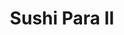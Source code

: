 ---
layout: place
title: "Sushi Para II"
permalink: /illinois/chicago/sushi-para-ii.html
stateAbbr: IL
stateName: Illinois
cityName: Chicago
place_id: ChIJJYnU3BLTD4gRlBhCX-Sp_ZU
photos:
  - name: >-
      places/ChIJJYnU3BLTD4gRlBhCX-Sp_ZU/photos/AeeoHcLLve1QbSJKU9yZ29HSGeo8nqGWasdYrIRY-sybNSO7bYihl7Jye-4_hRmlKcUAWpTWLTavg7btk9hBgygFsjZVKvZijfUotVe66x3SapI_8_L5OPqe-IHKqxc81rKH-BXwMsMyqAvHdQDfZAFixanGWyUDMDJ5aN0g9tqdqpo_0Q5ffsCzR4reAnh6wljqMu2TgzaBhl8htcWXXelb3XjjtusMNZ92CdbP8SSnA4Sw7D33ZzXLINqySro-DXxFufUur4VhDuYCbVjRk2M_DmozxO-mXZyFLI0mXktOpiCKdaqVMLGP-u8oL3uskFSMi3U7JXBUPDaIIpxsOb6djOzWF9Ssi7Hf4rY3rvIcWNvp1rHmgNUg-TYxDd58Ai8xvnOSO31AmeKhdQ2bo39tdBlI56MsLvMiX2dgWeqOEK1mvHs5
    widthPx: 3024
    heightPx: 4032
    authorAttributions:
      - displayName: Cole Rogers (Cole)
        uri: https://maps.google.com/maps/contrib/115594898467140109038
        photoUri: >-
          https://lh3.googleusercontent.com/a-/ALV-UjXY8OyUAPy2O2_dq_ECWNbemlL0LnJaaStyWCapk7ehfpAGjhy8=s100-p-k-no-mo
    flagContentUri: >-
      https://www.google.com/local/imagery/report/?cb_client=maps_api_places.places_api&image_key=!1e10!2sCIHM0ogKEICAgIDLh8fhlwE&hl=en-US
    googleMapsUri: >-
      https://www.google.com/maps/place//data=!3m4!1e2!3m2!1sCIHM0ogKEICAgIDLh8fhlwE!2e10!4m2!3m1!1s0x880fd312dcd48925:0x95fda9e45f421894
  - name: >-
      places/ChIJJYnU3BLTD4gRlBhCX-Sp_ZU/photos/AeeoHcIr_sTHDvEEA1huLG8egEuFkuwL_AQfyOhqvftqJ3u1rD3WvJVvnriqY-r3zK5GngGBhrcOaYxynx3sE44mzgZLuNv6AFtCNusFWFaJ_wpT3T1bQMJPFMnph2XstVuafn_djsDb563XntyMDMLbr0RTAFPAU591AhGt2CjP_wa6tGFBGXr6P-NeQ6IA9aCAM4ZzW1fE_kn_b85EWeSXFkktU4Zxfi8Rta8VLtpwCL6UEoC3l6eUBOXhvrHASDp8Ctco7IJTDw0AOfVlMDGVK70Yh8kd7uGy7lb27bwLPRIJJ1dtnhFdFzI2zrptLnVVqCN8MCRPFhSeIdJ1q7D4EDY2ib66NbqHrOw0g_Er0sEvwIAG5mkNrISaYSETWsebo6F8kJU3Atii0lqpe9WQwZVcQK41UDKlwZblOzNb1JiMFw
    widthPx: 4025
    heightPx: 1956
    authorAttributions:
      - displayName: Haley Weiler
        uri: https://maps.google.com/maps/contrib/116668170381832077592
        photoUri: >-
          https://lh3.googleusercontent.com/a-/ALV-UjVZEQZD0-ksZCoF3i-KRHPbPtRC6WH_M1fW4dN9BnyQMrVTFFeu8w=s100-p-k-no-mo
    flagContentUri: >-
      https://www.google.com/local/imagery/report/?cb_client=maps_api_places.places_api&image_key=!1e10!2sCIHM0ogKEICAgIC86tHheA&hl=en-US
    googleMapsUri: >-
      https://www.google.com/maps/place//data=!3m4!1e2!3m2!1sCIHM0ogKEICAgIC86tHheA!2e10!4m2!3m1!1s0x880fd312dcd48925:0x95fda9e45f421894
  - name: >-
      places/ChIJJYnU3BLTD4gRlBhCX-Sp_ZU/photos/AeeoHcLMtoF9lNoBhNCXUGJD_BMfGraqv8tBLtzPzl94PFwY85CgTe63MBNLxC6oJEA6zR5KSSD025AKuWrpFgXu71Ql7JSLk7HphYeGri2LbuCH3VSFF0nESQHV49-29Zmdk3zNYMEN6rX8IIWUJDnpaIlwdhuXisScm-YKu-IAXXOYKHv89CbOAItOfA659fuaar3it7v-JAosytuNbYVidvJUHZwTZEs4mZa8LRJHevCPEHI6VWAA8hzTAZB8TWHlY-QU6VXpyT5jCZdYlqgcCRvHs2CYs_M9FTxuPoVRRQm6sReGLtS5aaojWPYlGX4qr2wsmimO993F5efFuc06D7bblXi_finME7KjC9R1p_505iQefGq3B3vS5vyPldp4cSUEnTS3Rg0M3s9mfUCZGU0O8ZvHm-K_1RTEcHu3PE4
    widthPx: 4032
    heightPx: 3024
    authorAttributions:
      - displayName: Dimitrios Manias (Dimiman)
        uri: https://maps.google.com/maps/contrib/104098280624130950966
        photoUri: >-
          https://lh3.googleusercontent.com/a-/ALV-UjXUXuThpYfZ_VA2hxpVKKVD3fQQT5p9IW4ts1qByN4g3z3qE4aY=s100-p-k-no-mo
    flagContentUri: >-
      https://www.google.com/local/imagery/report/?cb_client=maps_api_places.places_api&image_key=!1e10!2sCIHM0ogKEICAgIDDh8uPSw&hl=en-US
    googleMapsUri: >-
      https://www.google.com/maps/place//data=!3m4!1e2!3m2!1sCIHM0ogKEICAgIDDh8uPSw!2e10!4m2!3m1!1s0x880fd312dcd48925:0x95fda9e45f421894
  - name: >-
      places/ChIJJYnU3BLTD4gRlBhCX-Sp_ZU/photos/AeeoHcIKByaukAAZp_GVOqsoYTP6PESBuSvQoB26uieQ4BUW_plKrXZ1xSfN_NL1ZqLrRHvs2pCE-l9LVRFhYNffnqryTo3ysfcMajHQASt7WthobGKxU25gUUIUQNjJAk3RfxAaKGxc7sRBG5fdsaO7vymgTLA3sLsDUDpNo_hB4ZeTs3W3bOvSKE0DgVV7q-327G1fWLCH42BkTKUGlby0kStwa2uxI3y9RZEDlUqjZhZ3X_hOnv2Ew6XfOXd8QRKz7CTDaInCF3-Vp7lFO35CLHDuElUWIckWHCTg-qETPyyDdk_FAbpss-TPd3EgZHCLe5LR9oT1n-kg94XnKs8rj1CrU4tIOy2FLE9w12MuoIvyuih1H6neB03LUWcTd1miB7mzRY0ICLLohhu55EWzKL_yat-SsuDmCiFGpnOSXQTL51Do
    widthPx: 2560
    heightPx: 1920
    authorAttributions:
      - displayName: Juan Kis
        uri: https://maps.google.com/maps/contrib/113118719841178347673
        photoUri: >-
          https://lh3.googleusercontent.com/a-/ALV-UjU48nyH6J1aPOkqfEOfRVR1D311M2Vygho3EBcGexgkyWhJIQzzWA=s100-p-k-no-mo
    flagContentUri: >-
      https://www.google.com/local/imagery/report/?cb_client=maps_api_places.places_api&image_key=!1e10!2sCIHM0ogKEICAgICH-KfI9QE&hl=en-US
    googleMapsUri: >-
      https://www.google.com/maps/place//data=!3m4!1e2!3m2!1sCIHM0ogKEICAgICH-KfI9QE!2e10!4m2!3m1!1s0x880fd312dcd48925:0x95fda9e45f421894
  - name: >-
      places/ChIJJYnU3BLTD4gRlBhCX-Sp_ZU/photos/AeeoHcJ6B7LIpjvds8KQsAlz6ug-B9gecyHV4k2yZ5OOQ-U_YgdFKQTXtRdfYw1yLzUoZ9V3R9yD4NJSiKnVsFxuNT2fGigQrhYVOU-AnE4pt5N_OTp32WiStDughd7K2NIfLmwaOGdLH9GCbCN11neOGoVMS9wUQAVKKUlCSQxtT6xLQ4kqIk0fFksMDGCtQt5ghjyu2Lf_xdX0JFN0Sctu4oet5XxLXou8Y123whrMg4Z6xqgDUceRCfFKPHqqpuo_sPpuKDj3FsEDW5ut5T6UHAC4hPhTYU58axvsZH-tzenoI7bzvf6T7Q8U1ALTcLkxV-d5W3e03FUiJ900MQhrLzykDKnxdyo0oTO2gPDLZL5ccsE-dAH-ilFrzS4-kYbGEnKA0WGRb9JXQXatWV6vNrZj-c8qJ0mk7ygXs6bY2jBnvA
    widthPx: 3024
    heightPx: 4032
    authorAttributions:
      - displayName: Cole Rogers (Cole)
        uri: https://maps.google.com/maps/contrib/115594898467140109038
        photoUri: >-
          https://lh3.googleusercontent.com/a-/ALV-UjXY8OyUAPy2O2_dq_ECWNbemlL0LnJaaStyWCapk7ehfpAGjhy8=s100-p-k-no-mo
    flagContentUri: >-
      https://www.google.com/local/imagery/report/?cb_client=maps_api_places.places_api&image_key=!1e10!2sCIHM0ogKEICAgIDLh8fxdg&hl=en-US
    googleMapsUri: >-
      https://www.google.com/maps/place//data=!3m4!1e2!3m2!1sCIHM0ogKEICAgIDLh8fxdg!2e10!4m2!3m1!1s0x880fd312dcd48925:0x95fda9e45f421894
  - name: >-
      places/ChIJJYnU3BLTD4gRlBhCX-Sp_ZU/photos/AeeoHcLqy_oMjD8InESqaRuBXC5qA8VWz2bGhb9Ktw_RMeFdBr5ouaO1S_FtwpIOTG1lydrmvq_s6_s6Ds9pEvRpvLDmyYG9c9uhc0tglthAFSXs5hAUG0YnlfXuf5bSk0UyjP0BmtBQ-HFw3hhoSqkvTTCP0MYM__QVOHCsGMoQfBJh4Z80VBM-xZ1iCSPjyTvn6GNU2KBNj0azt1AgTsqTe9FK4OtnykEdG5tEY-tjDv081YUNZGsoVwWDdUSuW2x1aO467XHtSEyHuIen2Iv8SpJ4BUddRUG6xmA1Q6PMbDA-nwcLoVfiu48IN7djZw_sdY9z0kGtvtiYxGzrCZxJUpBqDUsQelBnDVxmRTFMwkaOLxIzZAaEOe8do5mHu0-aIh3QB0JKunX4_GDdmWlwQHRMVE6390eNXqEHDt0WPwLt8Y9t
    widthPx: 3024
    heightPx: 4032
    authorAttributions:
      - displayName: Rico Lajom
        uri: https://maps.google.com/maps/contrib/111366825312177191475
        photoUri: >-
          https://lh3.googleusercontent.com/a-/ALV-UjWypD8cIW7gKv3yLg7_XL30vykx4awiCewxcNA8GwoqZx0V3n8mhg=s100-p-k-no-mo
    flagContentUri: >-
      https://www.google.com/local/imagery/report/?cb_client=maps_api_places.places_api&image_key=!1e10!2sCIHM0ogKEICAgIDE-qSGuAE&hl=en-US
    googleMapsUri: >-
      https://www.google.com/maps/place//data=!3m4!1e2!3m2!1sCIHM0ogKEICAgIDE-qSGuAE!2e10!4m2!3m1!1s0x880fd312dcd48925:0x95fda9e45f421894
  - name: >-
      places/ChIJJYnU3BLTD4gRlBhCX-Sp_ZU/photos/AeeoHcIMxEFPi1aZK7UpaVdboJbEt4tkMn3svimc1W15NxB46HRetQtLfs8kv2KlWa6McMLnI8zNKcm3-I9m0BI9l_5Lse1BhW9T22n_2MFQBqxzEOOkr71S5FmJ0dkp-VI3mrIWbkb-Tizgvl-Pyr7QiyD9kuZ2KQmkKfprAJ62ZvugSedAsw4rdJkgGdySd2_sfL68UHyB7j37vnLlnU-iR-PSaUIt2b1fPdOpfEyJIFHvT92u_DNJ2nnwr98a6QnIe0MmLCVKzCJL678JBX5opBVn_5IVstgB_E0cz4wfvNTC2iXOAIgO1gBtlaixQVkgU9B4BiAK-Y-m1_qo_UNaJVATPOg5u0J1195IX5GoEm8PJTTsmpGQtq0xe_PO4QU0oJiJvlKYntc0T_2STeZrQ9YyXyGnaIW7jCo8YI1HSZSHxrrN
    widthPx: 3024
    heightPx: 4032
    authorAttributions:
      - displayName: Galen Luhur
        uri: https://maps.google.com/maps/contrib/103803297268610680929
        photoUri: >-
          https://lh3.googleusercontent.com/a-/ALV-UjVFjvxfoaMoPTMdhLgJIVy2ZmlOyLxY8yl-VjY3N4EnfqR1ocw=s100-p-k-no-mo
    flagContentUri: >-
      https://www.google.com/local/imagery/report/?cb_client=maps_api_places.places_api&image_key=!1e10!2sCIHM0ogKEICAgIDd_P2aiwE&hl=en-US
    googleMapsUri: >-
      https://www.google.com/maps/place//data=!3m4!1e2!3m2!1sCIHM0ogKEICAgIDd_P2aiwE!2e10!4m2!3m1!1s0x880fd312dcd48925:0x95fda9e45f421894
  - name: >-
      places/ChIJJYnU3BLTD4gRlBhCX-Sp_ZU/photos/AeeoHcIwrZqQ0dp7omvBOyenA6a1raedWGcUcs6BhsCqA78iPLSsllwK-WRCESBRjn4Nw867nPND7cZiWgBfsGX0pBFM4LpWZUkxCJY_Y0QAOHrpNE1QZSynNLFNzIBWYHfmLAV4imrBKQOWh3zXHT_7wAlMY6_tCW27xtr4bvDmLtcD1y9yai8Xc7GyGLWeRYkDHXbqcAsKConIKgdaNHepzeAgHDBkQmJ_-aUjB_EfOTCcOtB3noQA5VPlMsEnYTGMjNH7wlw0qsZ8P4rVVqfLONlaHLoPRo7qIgslFPxF4aYmd87WDFfsQcfbhWtgP8KCGdnvB7Nbv6fEf4u7qgtudkjnpHEiQhlHEjXnybPsDTf67EwADWs9cmtt467p6rUHMdMc7FGnOlpk3To7rYWyp1aIPknE8KN7DB5_VRXx1j9DwA
    widthPx: 3024
    heightPx: 4032
    authorAttributions:
      - displayName: Toni G
        uri: https://maps.google.com/maps/contrib/106485796938973314189
        photoUri: >-
          https://lh3.googleusercontent.com/a-/ALV-UjUPc0WKxf7VphXdAyTwCj0caoksZsmegqN8H9cqZoCd5-NE36AE=s100-p-k-no-mo
    flagContentUri: >-
      https://www.google.com/local/imagery/report/?cb_client=maps_api_places.places_api&image_key=!1e10!2sCIHM0ogKEICAgICOsfvKLg&hl=en-US
    googleMapsUri: >-
      https://www.google.com/maps/place//data=!3m4!1e2!3m2!1sCIHM0ogKEICAgICOsfvKLg!2e10!4m2!3m1!1s0x880fd312dcd48925:0x95fda9e45f421894
  - name: >-
      places/ChIJJYnU3BLTD4gRlBhCX-Sp_ZU/photos/AeeoHcLzi1F-p5N97lpVyizxjJyrtDv7ymkl64LoXheUUgYmkjw_Mzn29w-OuT5B3WbHIcNpoQa7zdqnhxSUslfbNGX0IpJseFULuul5OI0b_Kntr1Gn6jSwGjLF1fERC1HhHBnmxiHAQWJkVDviXWbxzDIrfgf9W_4_66cUQo2k1cwYULxOpRBkI6WFPReESwWca3ciisO75_I5bbtClSLFnS6LymK5EW4vICeCFZsRbTKnvArUqUhML4QzUu_FMH7JQIZF7-uym03_8FI7QD8ogkFhLvCYYIK2LIZLa5J9P7DPkASPyNB1oKyf92sDlS-pmph8W8lSRsZJZb8t_Hyh1O3BRDEJAdE4a7-DKEBXPZPfrBjBRCQUxfHE9JPplmEmCJ4AoJTGaYBlVhZ-RuScWoh5M-3EkAdOy2uxEn-3eBJd-w
    widthPx: 3024
    heightPx: 3024
    authorAttributions:
      - displayName: Jaxson X
        uri: https://maps.google.com/maps/contrib/114220638670127483242
        photoUri: >-
          https://lh3.googleusercontent.com/a-/ALV-UjU4NNtw97O99hGOzrSSeF_IjMuD2DEZ8AK-9RgIPPuKy8d2h1EwGg=s100-p-k-no-mo
    flagContentUri: >-
      https://www.google.com/local/imagery/report/?cb_client=maps_api_places.places_api&image_key=!1e10!2sCIHM0ogKEICAgICksKSjHQ&hl=en-US
    googleMapsUri: >-
      https://www.google.com/maps/place//data=!3m4!1e2!3m2!1sCIHM0ogKEICAgICksKSjHQ!2e10!4m2!3m1!1s0x880fd312dcd48925:0x95fda9e45f421894
  - name: >-
      places/ChIJJYnU3BLTD4gRlBhCX-Sp_ZU/photos/AeeoHcKPgJ8B5H4J0KNKREfcOHUFM6zS_qPCekUYFnPOvMk__y-dpsHjCHYDv96yY_v1s7p1Nyik8lHbA38ww2N_XNFyQxA9sN7fTwLdPVwHsFKBvxEok7h4dZeUaZpRxnyDGbdcMmItTOKLcKTAXjbwm8n8IqeF4incrnwxxUGkiArvRUmAL9twkbQQ0hH0IBMJNX4UEG3LRsBuiJZzMMQkQixF5GD-w8r14qdFzR251ySMk7TQiwftbyNcZXExJ8bz_2oRnJ3X4-jzITH_j8fwDH3SP8adxpOQF26qGg7-s1NcO0M1d7igeVgXXDvZKc3oaCLrIJUin1-R_sTliZ-k4ZvGCv1dAnU5NqsgLoUaXbzj1vmfwqpiuu0A917VdHIK-RyJEhElqrDEZDRkXJ5Scw5m9BvTS2hZYAMyK4f_jkOzY261
    widthPx: 3024
    heightPx: 4032
    authorAttributions:
      - displayName: Alvaro Blazquez
        uri: https://maps.google.com/maps/contrib/105534295578006057734
        photoUri: >-
          https://lh3.googleusercontent.com/a/ACg8ocIAKY-SC4h2QlPdrfzxfsMGPG240FVuFpyyBg1r5Fu6pbXUzA=s100-p-k-no-mo
    flagContentUri: >-
      https://www.google.com/local/imagery/report/?cb_client=maps_api_places.places_api&image_key=!1e10!2sCIHM0ogKEICAgIDM24TckAE&hl=en-US
    googleMapsUri: >-
      https://www.google.com/maps/place//data=!3m4!1e2!3m2!1sCIHM0ogKEICAgIDM24TckAE!2e10!4m2!3m1!1s0x880fd312dcd48925:0x95fda9e45f421894
address: 2258 N Clark St, Chicago, IL 60614, USA
street: 2258 N Clark St
city: Chicago
state: IL
zip: '60614'
country: USA
neighborhood: Lincoln Park
latitude: '41.923471'
longitude: '-87.639366'
accessibility_options:
  wheelchairAccessibleRestroom: true
  wheelchairAccessibleSeating: true
business_status: OPERATIONAL
name: Sushi Para II
google_maps_links:
  directionsUri: >-
    https://www.google.com/maps/dir//''/data=!4m7!4m6!1m1!4e2!1m2!1m1!1s0x880fd312dcd48925:0x95fda9e45f421894!3e0
  placeUri: https://maps.google.com/?cid=10807981479074863252
  writeAReviewUri: >-
    https://www.google.com/maps/place//data=!4m3!3m2!1s0x880fd312dcd48925:0x95fda9e45f421894!12e1
  reviewsUri: >-
    https://www.google.com/maps/place//data=!4m4!3m3!1s0x880fd312dcd48925:0x95fda9e45f421894!9m1!1b1
  photosUri: >-
    https://www.google.com/maps/place//data=!4m3!3m2!1s0x880fd312dcd48925:0x95fda9e45f421894!10e5
primary_type: Sushi Restaurant
opening_hours:
  regular: null
  current: null
secondary_opening_hours:
  regular:
    weekdayDescriptions: null
    type: null
  current:
    weekdayDescriptions: null
    type: null
phone: (773) 477-3219
price_level: PRICE_LEVEL_MODERATE
price_range: $20 &ndash; $30
rating: '4.4'
rating_count: 1059
website: https://sushipararestaurant.com/
description: >-
  Bustling Japanese spot with all-you-can-eat sushi & a traditional menu with
  teriyaki & tonkatsu.
reviews:
  - name: >-
      places/ChIJJYnU3BLTD4gRlBhCX-Sp_ZU/reviews/ChdDSUhNMG9nS0VJQ0FnTURRdUpUMnlRRRAB
    relativePublishTimeDescription: a month ago
    rating: 5
    text:
      text: >-
        Me: I think the food and service and quality is so good The woman or
        should I say the waitress was so kind I got the Christmas roll and a
        bunch of different rolls I recommend you going on the weekends so you
        can do the all you can eat dinner I ate every single bite of the plate
        and I left it clean. I also had my dad in the restaurant. We were both
        eating dinner. I love the atmosphere and food It is really good. 😎


        My dad: Sushi was great and fresh, enjoyed it with my son, great that
        they have the pictures on the menu and the kids menu pricing. Definitely
        coming back. =)


        - Saturday march 8th 2025
      languageCode: en
    originalText:
      text: >-
        Me: I think the food and service and quality is so good The woman or
        should I say the waitress was so kind I got the Christmas roll and a
        bunch of different rolls I recommend you going on the weekends so you
        can do the all you can eat dinner I ate every single bite of the plate
        and I left it clean. I also had my dad in the restaurant. We were both
        eating dinner. I love the atmosphere and food It is really good. 😎


        My dad: Sushi was great and fresh, enjoyed it with my son, great that
        they have the pictures on the menu and the kids menu pricing. Definitely
        coming back. =)


        - Saturday march 8th 2025
      languageCode: en
    authorAttribution:
      displayName: ariel estrella
      uri: https://www.google.com/maps/contrib/117248256440280471509/reviews
      photoUri: >-
        https://lh3.googleusercontent.com/a/ACg8ocKZf2KhuCIBYj8iWr6dIurG2V3ZmiTGBoi6gDcqeJHpbcbr7Yw=s128-c0x00000000-cc-rp-mo
    publishTime: '2025-03-08T21:12:33.701723Z'
    flagContentUri: >-
      https://www.google.com/local/review/rap/report?postId=ChdDSUhNMG9nS0VJQ0FnTURRdUpUMnlRRRAB&d=17924085&t=1
    googleMapsUri: >-
      https://www.google.com/maps/reviews/data=!4m6!14m5!1m4!2m3!1sChdDSUhNMG9nS0VJQ0FnTURRdUpUMnlRRRAB!2m1!1s0x880fd312dcd48925:0x95fda9e45f421894
  - name: >-
      places/ChIJJYnU3BLTD4gRlBhCX-Sp_ZU/reviews/ChdDSUhNMG9nS0VJQ0FnSUNULWJpMV9BRRAB
    relativePublishTimeDescription: 11 months ago
    rating: 5
    text:
      text: >-
        "When it comes to sushi in Chicago, this place stands out as a true gem.
        From the moment you step inside, you're greeted with an ambiance that
        sets the stage for an unforgettable dining experience. The menu boasts a
        tantalizing array of sushi options, each expertly crafted with the
        freshest ingredients and a keen attention to detail.


        What truly sets this establishment apart is not only the exceptional
        quality of the sushi but also the remarkable value it offers. Despite
        being located in a city known for its high prices, this place manages to
        deliver top-notch sushi without breaking the bank. Whether you're a
        sushi aficionado or a newcomer to the cuisine, you'll find something to
        love here.


        From classic rolls to innovative creations, every bite is a testament to
        the skill and dedication of the chefs. Each piece is a work of art,
        perfectly balanced in flavor and texture. And the presentation?
        Absolutely stunning.


        But it's not just about the food. The service here is impeccable, with
        staff who are knowledgeable, attentive, and eager to ensure that your
        dining experience exceeds expectations. Whether you're dining solo, on a
        date, or with a group of friends, you'll feel welcomed and well taken
        care of from start to finish.


        Overall, if you're craving sushi in Chicago, look no further. This place
        has it all – incredible food, great value, and a welcoming atmosphere.
        It's no wonder it's earned a reputation as the best sushi spot in town.
        Trust me, you won't be disappointed."
      languageCode: en
    originalText:
      text: >-
        "When it comes to sushi in Chicago, this place stands out as a true gem.
        From the moment you step inside, you're greeted with an ambiance that
        sets the stage for an unforgettable dining experience. The menu boasts a
        tantalizing array of sushi options, each expertly crafted with the
        freshest ingredients and a keen attention to detail.


        What truly sets this establishment apart is not only the exceptional
        quality of the sushi but also the remarkable value it offers. Despite
        being located in a city known for its high prices, this place manages to
        deliver top-notch sushi without breaking the bank. Whether you're a
        sushi aficionado or a newcomer to the cuisine, you'll find something to
        love here.


        From classic rolls to innovative creations, every bite is a testament to
        the skill and dedication of the chefs. Each piece is a work of art,
        perfectly balanced in flavor and texture. And the presentation?
        Absolutely stunning.


        But it's not just about the food. The service here is impeccable, with
        staff who are knowledgeable, attentive, and eager to ensure that your
        dining experience exceeds expectations. Whether you're dining solo, on a
        date, or with a group of friends, you'll feel welcomed and well taken
        care of from start to finish.


        Overall, if you're craving sushi in Chicago, look no further. This place
        has it all – incredible food, great value, and a welcoming atmosphere.
        It's no wonder it's earned a reputation as the best sushi spot in town.
        Trust me, you won't be disappointed."
      languageCode: en
    authorAttribution:
      displayName: Gabriel Domingues Leao da Costa
      uri: https://www.google.com/maps/contrib/112251115981889683196/reviews
      photoUri: >-
        https://lh3.googleusercontent.com/a-/ALV-UjW1lrsTzkChX_kXFHz-k0iGFTsmTalPLOtVko4B8d0plTMPSotx=s128-c0x00000000-cc-rp-mo-ba4
    publishTime: '2024-05-16T20:38:21.056648Z'
    flagContentUri: >-
      https://www.google.com/local/review/rap/report?postId=ChdDSUhNMG9nS0VJQ0FnSUNULWJpMV9BRRAB&d=17924085&t=1
    googleMapsUri: >-
      https://www.google.com/maps/reviews/data=!4m6!14m5!1m4!2m3!1sChdDSUhNMG9nS0VJQ0FnSUNULWJpMV9BRRAB!2m1!1s0x880fd312dcd48925:0x95fda9e45f421894
  - name: >-
      places/ChIJJYnU3BLTD4gRlBhCX-Sp_ZU/reviews/ChZDSUhNMG9nS0VJQ0FnSURkX1AyYU13EAE
    relativePublishTimeDescription: a year ago
    rating: 5
    text:
      text: >-
        Where do I even begin? Sushi Para exceeded all my expectations! From the
        moment I walked in, I was impressed by the clean and inviting
        atmosphere. The simplicity of the decor really allows you to focus on
        the star of the show—the food.


        And let me tell you, the food was absolutely fantastic! Each piece of
        sushi was a masterpiece of flavor and freshness. It's evident that the
        chefs take great pride in their craft. Whether you're a sushi aficionado
        or new to the scene, you'll find something to love here.


        Now, let's talk about value. Lunch at Sushi Para is an absolute steal at
        $22 without tip. Trust me, you won't find a better deal for such
        high-quality sushi anywhere else. It's not just a meal, it's an
        experience that's worth every penny.


        And to top it all off, the staff were incredibly kind and attentive.
        From the moment I walked in, I felt welcomed and appreciated. It's clear
        that customer satisfaction is a top priority here.


        Overall, I can't recommend Sushi Para enough. Whether you're looking for
        a quick lunch or a special dinner out, this place has it all. Treat
        yourself to an unforgettable dining experience—you won't regret it!
      languageCode: en
    originalText:
      text: >-
        Where do I even begin? Sushi Para exceeded all my expectations! From the
        moment I walked in, I was impressed by the clean and inviting
        atmosphere. The simplicity of the decor really allows you to focus on
        the star of the show—the food.


        And let me tell you, the food was absolutely fantastic! Each piece of
        sushi was a masterpiece of flavor and freshness. It's evident that the
        chefs take great pride in their craft. Whether you're a sushi aficionado
        or new to the scene, you'll find something to love here.


        Now, let's talk about value. Lunch at Sushi Para is an absolute steal at
        $22 without tip. Trust me, you won't find a better deal for such
        high-quality sushi anywhere else. It's not just a meal, it's an
        experience that's worth every penny.


        And to top it all off, the staff were incredibly kind and attentive.
        From the moment I walked in, I felt welcomed and appreciated. It's clear
        that customer satisfaction is a top priority here.


        Overall, I can't recommend Sushi Para enough. Whether you're looking for
        a quick lunch or a special dinner out, this place has it all. Treat
        yourself to an unforgettable dining experience—you won't regret it!
      languageCode: en
    authorAttribution:
      displayName: Galen Luhur
      uri: https://www.google.com/maps/contrib/103803297268610680929/reviews
      photoUri: >-
        https://lh3.googleusercontent.com/a-/ALV-UjVFjvxfoaMoPTMdhLgJIVy2ZmlOyLxY8yl-VjY3N4EnfqR1ocw=s128-c0x00000000-cc-rp-mo-ba6
    publishTime: '2024-02-21T21:54:37.720005Z'
    flagContentUri: >-
      https://www.google.com/local/review/rap/report?postId=ChZDSUhNMG9nS0VJQ0FnSURkX1AyYU13EAE&d=17924085&t=1
    googleMapsUri: >-
      https://www.google.com/maps/reviews/data=!4m6!14m5!1m4!2m3!1sChZDSUhNMG9nS0VJQ0FnSURkX1AyYU13EAE!2m1!1s0x880fd312dcd48925:0x95fda9e45f421894
  - name: >-
      places/ChIJJYnU3BLTD4gRlBhCX-Sp_ZU/reviews/ChZDSUhNMG9nS0VJQ0FnSUQ5eDYyS05REAE
    relativePublishTimeDescription: 9 months ago
    rating: 5
    text:
      text: >-
        We came here for their AYCE Lunch special, which was only $22 per
        person. They had tons of rolls to choose from. The service was amazing
        and our food came out incredibly fast. For AYCE, it was good. The sushi
        was fresh and the rolls were decent. It wasn't amazing sushi and I
        wouldn't come here if not for the AYCE deal. I wouldn't recommend their
        spicy tuna roll, it tastes like tuna straight out of the can. Their
        Crunch roll was pretty good, without the cream cheese.


        EDIT: After giving this place a second chance, I have to say their sushi
        is indeed amazing. It really depends on what you get, but their salmon
        and tuna nigiri were really good. They do go heavy on the rice, so
        you'll fill up pretty quickly, but the fish itself was delicious. So
        glad I came back here again and will definitely be back again soon. I
        would recommend coming for their dinner time slots, since they have more
        rolls available. The World Series and Angel Roll were my two favorites!
      languageCode: en
    originalText:
      text: >-
        We came here for their AYCE Lunch special, which was only $22 per
        person. They had tons of rolls to choose from. The service was amazing
        and our food came out incredibly fast. For AYCE, it was good. The sushi
        was fresh and the rolls were decent. It wasn't amazing sushi and I
        wouldn't come here if not for the AYCE deal. I wouldn't recommend their
        spicy tuna roll, it tastes like tuna straight out of the can. Their
        Crunch roll was pretty good, without the cream cheese.


        EDIT: After giving this place a second chance, I have to say their sushi
        is indeed amazing. It really depends on what you get, but their salmon
        and tuna nigiri were really good. They do go heavy on the rice, so
        you'll fill up pretty quickly, but the fish itself was delicious. So
        glad I came back here again and will definitely be back again soon. I
        would recommend coming for their dinner time slots, since they have more
        rolls available. The World Series and Angel Roll were my two favorites!
      languageCode: en
    authorAttribution:
      displayName: Jessica Ali
      uri: https://www.google.com/maps/contrib/104589604977794437878/reviews
      photoUri: >-
        https://lh3.googleusercontent.com/a/ACg8ocKQReIkk8mp1AR9-nSYQunutcFa_IOXPhJ7NdrnsKseHMF7edg=s128-c0x00000000-cc-rp-mo-ba5
    publishTime: '2024-07-01T02:00:56.861548Z'
    flagContentUri: >-
      https://www.google.com/local/review/rap/report?postId=ChZDSUhNMG9nS0VJQ0FnSUQ5eDYyS05REAE&d=17924085&t=1
    googleMapsUri: >-
      https://www.google.com/maps/reviews/data=!4m6!14m5!1m4!2m3!1sChZDSUhNMG9nS0VJQ0FnSUQ5eDYyS05REAE!2m1!1s0x880fd312dcd48925:0x95fda9e45f421894
  - name: >-
      places/ChIJJYnU3BLTD4gRlBhCX-Sp_ZU/reviews/ChdDSUhNMG9nS0VJQ0FnSURmbUlIZjlBRRAB
    relativePublishTimeDescription: 2 months ago
    rating: 3
    text:
      text: >-
        Just the soy sauce had a weird taste and the sushi tasted old. However,
        really great service they are so kind in there. But once you get the
        check they will stare you down until you paid for it. And when we asked
        for coke the cans had dirt on the top. I would recommend going when it’s
        not winter time because the fish didn’t seem fresh.
      languageCode: en
    originalText:
      text: >-
        Just the soy sauce had a weird taste and the sushi tasted old. However,
        really great service they are so kind in there. But once you get the
        check they will stare you down until you paid for it. And when we asked
        for coke the cans had dirt on the top. I would recommend going when it’s
        not winter time because the fish didn’t seem fresh.
      languageCode: en
    authorAttribution:
      displayName: Dasani
      uri: https://www.google.com/maps/contrib/112727220466687507874/reviews
      photoUri: >-
        https://lh3.googleusercontent.com/a/ACg8ocJh5sxQlQCOOFsRim9uiLJ7EWgRjIAS_cz4dEk8nkpkb9VIdF0=s128-c0x00000000-cc-rp-mo
    publishTime: '2025-01-24T05:20:09.512745Z'
    flagContentUri: >-
      https://www.google.com/local/review/rap/report?postId=ChdDSUhNMG9nS0VJQ0FnSURmbUlIZjlBRRAB&d=17924085&t=1
    googleMapsUri: >-
      https://www.google.com/maps/reviews/data=!4m6!14m5!1m4!2m3!1sChdDSUhNMG9nS0VJQ0FnSURmbUlIZjlBRRAB!2m1!1s0x880fd312dcd48925:0x95fda9e45f421894
parking_options:
  paidStreetParking: true
  valetParking: false
payment_options:
  acceptsCreditCards: true
  acceptsDebitCards: false
  acceptsCashOnly: false
  acceptsNfc: true
allow_dogs: null
curbside_pickup: null
delivery: true
dine_in: true
good_for_children: null
good_for_groups: true
good_for_sports: false
live_music: null
menu_for_children: null
outdoor_seating: true
reservable: true
restroom: true
serves_beer: true
serves_breakfast: false
serves_brunch: false
serves_cocktails: null
serves_coffee: null
serves_dinner: true
serves_dessert: null
serves_lunch: true
serves_vegetarian_food: false
serves_wine: true
takeout: true

---